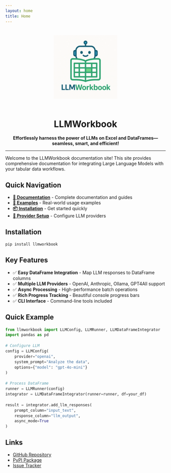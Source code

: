 ```yaml
---
layout: home
title: Home
---
```


<div align="center">
  <!-- Logo placeholder - add your logo to assets/images/logo.png -->
  <img src="assets/images/logo.png" alt="LLMWorkbook Logo" width="200" height="200" style="margin: 20px 0;" onerror="this.style.display='none'">
  
  <h1>LLMWorkbook</h1>
  
  <p><strong>Effortlessly harness the power of LLMs on Excel and DataFrames—seamless, smart, and efficient!</strong></p>
</div>

---

Welcome to the LLMWorkbook documentation site! This site provides comprehensive documentation for integrating Large Language Models with your tabular data workflows.

## Quick Navigation

- **[📖 Documentation](/documentation/)** - Complete documentation and guides
- **[🚀 Examples](/examples/)** - Real-world usage examples
- **[📦 Installation](#installation)** - Get started quickly
- **[🔧 Provider Setup](/documentation/#llm-providers)** - Configure LLM providers

## Installation

```bash
pip install llmworkbook
```

## Key Features

- ✅ **Easy DataFrame Integration** - Map LLM responses to DataFrame columns
- ✅ **Multiple LLM Providers** - OpenAI, Anthropic, Ollama, GPT4All support  
- ✅ **Async Processing** - High-performance batch operations
- ✅ **Rich Progress Tracking** - Beautiful console progress bars
- ✅ **CLI Interface** - Command-line tools included

## Quick Example

```python
from llmworkbook import LLMConfig, LLMRunner, LLMDataFrameIntegrator
import pandas as pd

# Configure LLM
config = LLMConfig(
    provider="openai",
    system_prompt="Analyze the data",
    options={"model": "gpt-4o-mini"}
)

# Process DataFrame
runner = LLMRunner(config)
integrator = LLMDataFrameIntegrator(runner=runner, df=your_df)

result = integrator.add_llm_responses(
    prompt_column="input_text",
    response_column="llm_output",
    async_mode=True
)
```

## Links

- [GitHub Repository](https://github.com/aryadhruv/LLMWorkbook)
- [PyPI Package](https://pypi.org/project/llmworkbook/)
- [Issue Tracker](https://github.com/aryadhruv/LLMWorkbook/issues)